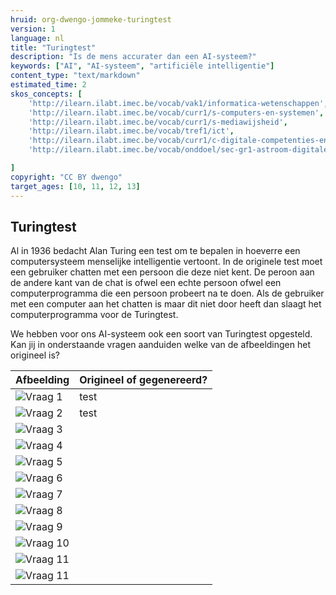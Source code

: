 ```yaml
---
hruid: org-dwengo-jommeke-turingtest
version: 1
language: nl
title: "Turingtest"
description: "Is de mens accurater dan een AI-systeem?"
keywords: ["AI", "AI-systeem", "artificiële intelligentie"]
content_type: "text/markdown"
estimated_time: 2
skos_concepts: [
    'http://ilearn.ilabt.imec.be/vocab/vak1/informatica-wetenschappen', 
    'http://ilearn.ilabt.imec.be/vocab/curr1/s-computers-en-systemen',
    'http://ilearn.ilabt.imec.be/vocab/curr1/s-mediawijsheid',
    'http://ilearn.ilabt.imec.be/vocab/tref1/ict',
    'http://ilearn.ilabt.imec.be/vocab/curr1/c-digitale-competenties-en-mediawijsheid',
    'http://ilearn.ilabt.imec.be/vocab/onddoel/sec-gr1-astroom-digitale-competenties-en-mediawijsheid-4.5',

]
copyright: "CC BY dwengo"
target_ages: [10, 11, 12, 13]
---
```


## Turingtest

Al in 1936 bedacht Alan Turing een test om te bepalen in hoeverre een computersysteem menselijke intelligentie vertoont. In de originele test moet een gebruiker chatten met een persoon die deze niet kent. De peroon aan de andere kant van de chat is ofwel een echte persoon ofwel een computerprogramma die een persoon probeert na te doen. Als de gebruiker met een computer aan het chatten is maar dit niet door heeft dan slaagt het computerprogramma voor de Turingtest.

We hebben voor ons AI-systeem ook een soort van Turingtest opgesteld. Kan jij in onderstaande vragen aanduiden welke van de afbeeldingen het origineel is?

| **Afbeelding** | **Origineel of gegenereerd?** |
|---------------------------|---|
| ![Vraag 1](turing/original/1.png) | test |
| ![Vraag 2](turing/generated/7.png) | test |
| ![Vraag 3](turing/generated/11.png) | |
| ![Vraag 4](turing/generated/2.png) | |
| ![Vraag 5](turing/original/5.png)| |
| ![Vraag 6](turing/original/9.png)| |
| ![Vraag 7](turing/generated/3.png) | |
| ![Vraag 8](turing/original/10.png) | |
| ![Vraag 9](turing/generated/8.png) | |
| ![Vraag 10](turing/generated/9.png) | |
| ![Vraag 11](turing/generated/14.png) | |
| ![Vraag 11](turing/original/4.png) | |